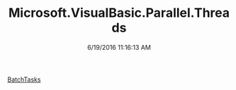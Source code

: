 ﻿---
title: Microsoft.VisualBasic.Parallel.Threads
date: 6/19/2016 11:16:13 AM
---

[BatchTasks](T-Microsoft.VisualBasic.Parallel.Threads.BatchTasks.html)
